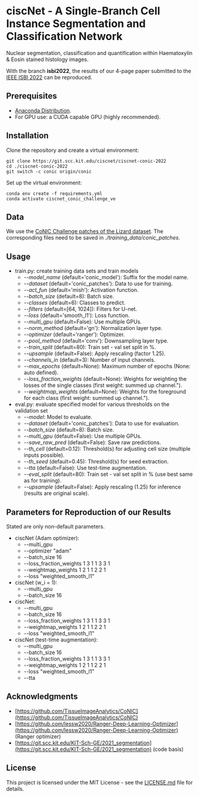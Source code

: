 # ciscNet - A Single-Branch Cell Instance Segmentation and Classification Network

Nuclear segmentation, classification and quantification within Haematoxylin & Eosin stained histology images.

With the branch **isbi2022**, the results of our 4-page paper submitted to the [IEEE ISBI 2022](https://biomedicalimaging.org/2022/) can be reproduced.

## Prerequisites
* [Anaconda Distribution](https://www.anaconda.com/distribution/#download-section).
* For GPU use: a CUDA capable GPU (highly recommended).

## Installation
Clone the repository and create a virtual environment:

```
git clone https://git.scc.kit.edu/ciscnet/ciscnet-conic-2022
cd ./ciscnet-conic-2022
git switch -c conic origin/conic
```

Set up the virtual environment:
```
conda env create -f requirements.yml
conda activate ciscnet_conic_challenge_ve
```


## Data
We use the [CoNIC Challenge patches of the Lizard dataset](https://drive.google.com/drive/folders/1il9jG7uA4-ebQ_lNmXbbF2eOK9uNwheb).
The corresponding files need to be saved in *./training_data/conic_patches*. 

## Usage
- train.py: create training data sets and train models
  - *--model_name* (default='conic_model'): Suffix for the model name.
  - *--dataset* (default='conic_patches'): Data to use for training.
  - *--act_fun* (default='mish'): Activation function.
  - *--batch_size* (default=8): Batch size.
  - *--classes* (default=6): Classes to predict.
  - *--filters* (default=[64, 1024]): Filters for U-net.
  - *--loss* (default='smooth_l1'): Loss function.
  - *--multi_gpu* (default=False): Use multiple GPUs.
  - *--norm_method* (default='gn'): Normalization layer type.
  - *--optimizer* (default='ranger'): Optimizer.
  - *--pool_method* (default='conv'): Downsampling layer type.
  - *--train_split* (default=80): Train set - val set split in %.
  - *--upsample* (default=False): Apply rescaling (factor 1.25).
  - *--channels_in* (default=3): Number of input channels.
  - *--max_epochs* (default=None): Maximum number of epochs (None: auto defined).
  - *--loss_fraction_weights* (default=None): Weights for weighting the losses of the single classes (first weight: summed up channel.").
  - *--weightmap_weights* (default=None): Weights for the foreground for each class (first weight: summed up channel.").
- eval.py: evaluate specified model for various thresholds on the validation set
  - *--model*: Model to evaluate.
  - *--dataset* (default='conic_patches'): Data to use for evaluation.
  - *--batch_size* (default=8): Batch size.
  - *--multi_gpu* (default=False): Use multiple GPUs.
  - *--save_raw_pred* (default=False): Save raw predictions.
  - *--th_cell* (default=0.12): Threshold(s) for adjusting cell size (multiple inputs possible).
  - *--th_seed* (default=0.45): Threshold(s) for seed extraction.
  - *--tta* (default=False): Use test-time augmentation.
  - *--eval_split* (default=80): Train set - val set split in % (use best same as for training).
  - *--upsample* (default=False): Apply rescaling (1.25) for inference (results are original scale).

## Parameters for Reproduction of our Results
Stated are only non-default parameters.

  - ciscNet (Adam optimizer): 
    - --multi_gpu
    - --optimizer "adam"
    - --batch_size 16 
    - --loss_fraction_weights 1 3 1 1 3 3 1 
    - --weightmap_weights 1 2 1 1 2 2 1 
    - --loss "weighted_smooth_l1"
  - ciscNet (w_i = 1):
    - --multi_gpu
    - --batch_size 16
  - ciscNet:
    - --multi_gpu
    - --batch_size 16
    - --loss_fraction_weights 1 3 1 1 3 3 1 
    - --weightmap_weights 1 2 1 1 2 2 1 
    - --loss "weighted_smooth_l1"
  - ciscNet (test-time augmentation):
    - --multi_gpu
    - --batch_size 16
    - --loss_fraction_weights 1 3 1 1 3 3 1 
    - --weightmap_weights 1 2 1 1 2 2 1 
    - --loss "weighted_smooth_l1"
    - --tta

## Acknowledgments
* [https://github.com/TissueImageAnalytics/CoNIC](https://github.com/TissueImageAnalytics/CoNIC)
* [https://github.com/lessw2020/Ranger-Deep-Learning-Optimizer](https://github.com/lessw2020/Ranger-Deep-Learning-Optimizer) (Ranger optimizer)
* [https://git.scc.kit.edu/KIT-Sch-GE/2021_segmentation](https://git.scc.kit.edu/KIT-Sch-GE/2021_segmentation) (code basis)

## License
This project is licensed under the MIT License - see the [LICENSE.md](LICENSE.md) file for details.
